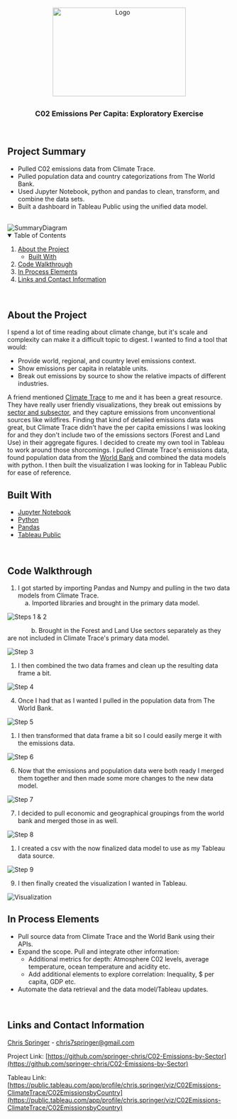 
<!-- PROJECT SHIELDS -->
<!--[![LinkedIn][linkedin-shield]][linkedin-url]

<!-- PROJECT LOGO -->
<br />
<p align="center">
  <a href="https://github.com/springer-chris/C02-Emissions-by-Sector">
    <img src="Images/pop%20and%20temp.png" alt="Logo" width="300" height="200" >
  </a>

  ## <h3 align="center">C02 Emissions Per Capita: Exploratory Exercise</h3>
   <!--<h3 align="center">Per capita and total emissions</h3>-->
<!-- ABOUT THE PROJECT -->
<br/>

## Project Summary

- Pulled C02 emissions data from Climate Trace. 
- Pulled population data and country categorizations from The World Bank.
- Used Jupyter Notebook, python and pandas to clean, transform, and combine the data sets. 
- Built a dashboard in Tableau Public using the unified data model.

<br/>

<img src="Images/summary%20diagram.png" alt="SummaryDiagram"/>

<br/>

<!-- TABLE OF CONTENTS -->
<details open="open">
  <summary>Table of Contents</summary>
  <ol>
    <li>
      <a href="#about-the-project">About the Project</a>
      <ul>
        <li><a href="#built-with">Built With</a></li>
      </ul>
    </li>
    <li><a href="#code-walkthrough">Code Walkthrough</a></li>
    <li><a href="#in-process-elements">In Process Elements</a></li>
    <li><a href="#links-and-contact-information">Links and Contact Information</a></li>
  </ol>
</details>

<br/>

## About the Project
  <p align="left">
 I spend a lot of time reading about climate change, but it's scale and complexity can make it a difficult topic to digest. I wanted to find a tool that would:
 
 - Provide world, regional, and country level emissions context.
 - Show emissions per capita in relatable units.
 - Break out emissions by source to show the relative impacts of different industries.

 A friend mentioned [Climate Trace](https://www.climatetrace.org/) to me and it has been a great resource. They have really user friendly visualizations, they break out emissions by [sector and subsector](https://www.climatetrace.org/inventory), and they capture emissions from unconventional sources like wildfires. Finding that kind of detailed emissions data was great, but Climate Trace didn't have the per capita emissions I was looking for and they don't include two of the emissions sectors (Forest and Land Use) in their aggregate figures. I decided to create my own tool in Tableau to work around those shorcomings. I pulled Climate Trace's emissions data, found population data from the [World Bank](https://data.worldbank.org/indicator/SP.POP.TOTL) and combined the data models with python. I then built the visualization I was looking for in Tableau Public for ease of reference.
 <br/>

## Built With

* [Jupyter Notebook](https://jupyternotebook.org/)
* [Python](https://python.org)
* [Pandas](https://pandas.pydata.org/)
* [Tableau Public](https://tableaupublic.org/)
 
 <br/>

## Code Walkthrough

1. I got started by importing Pandas and Numpy and pulling in the two data models from Climate Trace.   
    a. Imported libraries and brought in the primary data model.  

<img src="Images/Step%201%20&%202.png" alt="Steps 1 & 2"/>

&emsp; &emsp; &emsp; b. Brought in the Forest and Land Use sectors separately as they are not included in Climate Trace's primary data model.

<img src="Images/Step%203.png" alt="Step 3"/>

1. I then combined the two data frames and clean up the resulting data frame a bit.

<img src="Images/Step%204.png" alt="Step 4"/>

4. Once I had that as I wanted I pulled in the population data from The World Bank.

<img src="Images/Step%205.png" alt="Step 5"/>
 
1. I then transformed that data frame a bit so I could easily merge it with the emissions data.
 
 <img src="Images/Step%206.png" alt="Step 6"/>

6. Now that the emissions and population data were both ready I merged them together and then made some more changes to the new data model.

<img src="Images/Step%207.png" alt="Step 7"/>

7. I decided to pull economic and geographical groupings from the world bank and merged those in as well.  

<img src="Images/Step%208.png" alt="Step 8"/>

1. I created a csv with the now finalized data model to use as my Tableau data source.

<img src="Images/Step%209.png" alt="Step 9"/>

9. I then finally created the visualization I wanted in Tableau.

<img src="Images/tableau%20dashboard.png" alt="Visualization" />

<br/>

## In Process Elements 

- Pull source data from Climate Trace and the World Bank using their APIs.
- Expand the scope. Pull and integrate other information:
  - Additional metrics for depth: Atmosphere C02 levels, average temperature, ocean temperature and acidity etc.
  - Add additional elements to explore correlation: Inequality, $ per capita, GDP etc.
- Automate the data retrieval and the data model/Tableau updates.

<br/>

<!-- CONTACT -->
## Links and Contact Information

[Chris Springer](https://www.linkedin.com/in/chris-springer-92a31264/) - chris7springer@gmail.com

Project Link: [https://github.com/springer-chris/C02-Emissions-by-Sector](https://github.com/springer-chris/C02-Emissions-by-Sector)

Tableau Link: [https://public.tableau.com/app/profile/chris.springer/viz/C02Emissions-ClimateTrace/C02EmissionsbyCountry](https://public.tableau.com/app/profile/chris.springer/viz/C02Emissions-ClimateTrace/C02EmissionsbyCountry)


<!-- MARKDOWN LINKS & IMAGES -->
<!-- https://www.markdownguide.org/basic-syntax/#reference-style-links -->
[linkedin-shield]: https://img.shields.io/badge/-LinkedIn-black.svg?style=for-the-badge&logo=linkedin&colorB=555
[linkedin-url]: https://www.linkedin.com/in/chris-springer-92a31264/